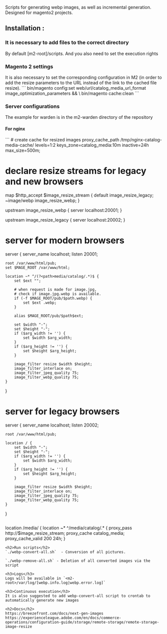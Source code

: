 Scripts for generating webp images, as well as incremental generation. Designed for magento2 projects.

<h2>Installation :</h2>

<h3>It is necessary to add files to the correct directory</h3>
By default [m2-root]/scripts.
And you also need to set the execution rights

<h3>Magento 2 settings</h3>
It is also necessary to set the corresponding configuration in M2 (in order to add the resize parameters to the URL instead of the link to the cached file resize).
```
bin/magento config:set web/url/catalog_media_url_format image_optimization_parameters && \
bin/magento cache:clean
```

<h3>Server configurations</h3>
The example for warden is in the m2-warden directory of the repository

<h4>For nginx</h4>
```
# create cache for resized images
proxy_cache_path /tmp/nginx-catalog-media-cache/
    levels=1:2
    keys_zone=catalog_media:10m
    inactive=24h
    max_size=500m;

# declare resize streams for legacy and new browsers
map $http_accept $image_resize_stream {
    default image_resize_legacy;
    ~image/webp image_resize_webp;
}

upstream image_resize_webp {
    server localhost:20001;
}

upstream image_resize_legacy {
    server localhost:20002;
}

# server for modern browsers
server {
    server_name localhost;
    listen 20001;

    root /var/www/html/pub;
    set $MAGE_ROOT /var/www/html;

    location ~* ^/(?<path>media/catalog/.*)$ {
        set $ext "";

        # when request is made for image.jpg,
        # check if image.jpg.webp is available.
        if (-f $MAGE_ROOT/pub/$path.webp) {
            set $ext .webp;
        }

        alias $MAGE_ROOT/pub/$path$ext;

        set $width "-";
        set $height "-";
        if ($arg_width != '') {
            set $width $arg_width;
        }
        if ($arg_height != '') {
            set $height $arg_height;
        }

        image_filter resize $width $height;
        image_filter_interlace on;
        image_filter_jpeg_quality 75;
        image_filter_webp_quality 75;
    }
}

# server for legacy browsers
server {
    server_name localhost;
    listen 20002;

    root /var/www/html/pub;

    location / {
        set $width "-";
        set $height "-";
        if ($arg_width != '') {
            set $width $arg_width;
        }
        if ($arg_height != '') {
            set $height $arg_height;
        }

        image_filter resize $width $height;
        image_filter_interlace on;
        image_filter_jpeg_quality 75;
        image_filter_webp_quality 75;
    }
}
```

```
location /media/ {
    location ~* ^/media/catalog/.* {
        proxy_pass http://$image_resize_stream;
        proxy_cache catalog_media;
        proxy_cache_valid 200 24h;
    }
```
<h2>Run scripts</h2>
`./webp-convert-all.sh`  - Conversion of all pictures.

`./webp-remove-all.sh` - Deletion of all converted images via the script

<h3>Logs</h3>
Logs will be available in `<m2-root>/var/log/[webp.info.log|webp.error.log]`

<h3>Continuous execution</h3>
It is also suggested to add webp-convert-all script to crontab to automatically generate new images

<h2>Docs</h2>
https://breezefront.com/docs/next-gen-images
https://experienceleague.adobe.com/en/docs/commerce-operations/configuration-guide/storage/remote-storage/remote-storage-image-resize
